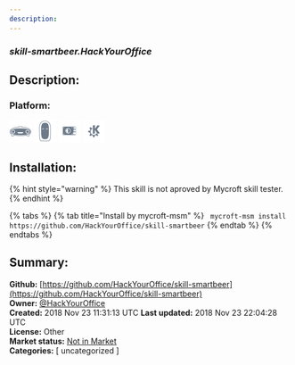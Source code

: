 ```yaml
---
description: 
---
```


### _skill-smartbeer.HackYourOffice_  
## Description:  
  
  
  
### Platform:  
 ![Mark I](../.gitbook/assets/mark-1-icon.png)  ![Mark II](../.gitbook/assets/mark-2-icon.png)  ![Picroft](../.gitbook/assets/picroft-icon.png)  ![plasmoid](../.gitbook/assets/kde.png)   
## Installation:  
{% hint style="warning" %}
This skill is not aproved by Mycroft skill tester.
{% endhint %}
    
{% tabs %}
{% tab title="Install by mycroft-msm" %}
``` mycroft-msm install https://github.com/HackYourOffice/skill-smartbeer```
{% endtab %}
  {% endtabs %}
    
## Summary:  
**Github:** [https://github.com/HackYourOffice/skill-smartbeer](https://github.com/HackYourOffice/skill-smartbeer)  
**Owner:** [@HackYourOffice](https://github.com/HackYourOffice)  
**Created:** 2018 Nov 23 11:31:13 UTC  **Last updated:** 2018 Nov 23 22:04:28 UTC  
**License:** Other  
**Market status:** [Not in Market](https://market.mycroft.ai/skill/)  
**Categories:** [ uncategorized ]   
